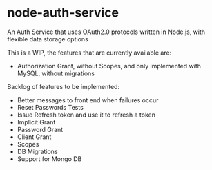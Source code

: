 # node-auth-service
An Auth Service that uses OAuth2.0 protocols written in Node.js, with flexible data storage options

This is a WIP, the features that are currently available are:
* Authorization Grant, without Scopes, and only implemented with MySQL, without migrations

Backlog of features to be implemented:
* Better messages to front end when failures occur
* Reset Passwords Tests
* Issue Refresh token and use it to refresh a token 
* Implicit Grant
* Password Grant
* Client Grant
* Scopes
* DB Migrations
* Support for Mongo DB